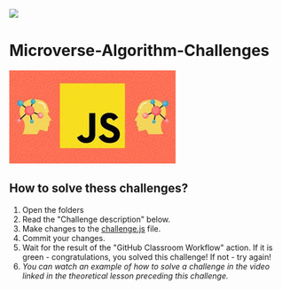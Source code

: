 ![](https://img.shields.io/badge/Microverse-blueviolet)

# Microverse-Algorithm-Challenges

![screenshot](./images/imagesJS-Algo.jpeg)

## How to solve thess challenges?

1. Open the folders
2. Read the "Challenge description" below.
3. Make changes to the [challenge.js](https://github.com/Kumilachew-g/microverse-algorithm-challenges) file.
4. Commit your changes.
5. Wait for the result of the "GitHub Classroom Workflow" action. If it is green - congratulations, you solved this challenge! If not - try again!
6. _You can watch an example of how to solve a challenge in the video linked in the theoretical lesson preceding this challenge._
